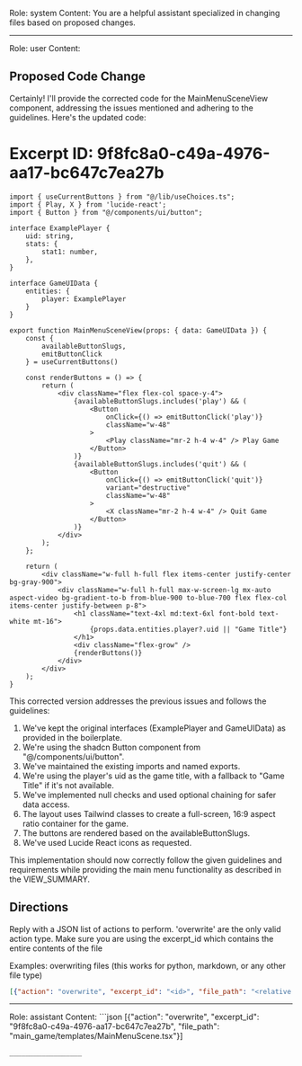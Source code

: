 Role: system
Content: You are a helpful assistant specialized in changing files based on proposed changes.
__________________
Role: user
Content: 
## Proposed Code Change
Certainly! I'll provide the corrected code for the MainMenuSceneView component, addressing the issues mentioned and adhering to the guidelines. Here's the updated code:

# Excerpt ID: 9f8fc8a0-c49a-4976-aa17-bc647c7ea27b
```tsx main_game/templates/MainMenuScene.tsx
import { useCurrentButtons } from "@/lib/useChoices.ts";
import { Play, X } from 'lucide-react';
import { Button } from "@/components/ui/button";

interface ExamplePlayer {
    uid: string,
    stats: {
        stat1: number,
    },
}

interface GameUIData {
    entities: {
        player: ExamplePlayer
    }
}

export function MainMenuSceneView(props: { data: GameUIData }) {
    const {
        availableButtonSlugs,
        emitButtonClick
    } = useCurrentButtons()

    const renderButtons = () => {
        return (
            <div className="flex flex-col space-y-4">
                {availableButtonSlugs.includes('play') && (
                    <Button
                        onClick={() => emitButtonClick('play')}
                        className="w-48"
                    >
                        <Play className="mr-2 h-4 w-4" /> Play Game
                    </Button>
                )}
                {availableButtonSlugs.includes('quit') && (
                    <Button
                        onClick={() => emitButtonClick('quit')}
                        variant="destructive"
                        className="w-48"
                    >
                        <X className="mr-2 h-4 w-4" /> Quit Game
                    </Button>
                )}
            </div>
        );
    };

    return (
        <div className="w-full h-full flex items-center justify-center bg-gray-900">
            <div className="w-full h-full max-w-screen-lg mx-auto aspect-video bg-gradient-to-b from-blue-900 to-blue-700 flex flex-col items-center justify-between p-8">
                <h1 className="text-4xl md:text-6xl font-bold text-white mt-16">
                    {props.data.entities.player?.uid || "Game Title"}
                </h1>
                <div className="flex-grow" />
                {renderButtons()}
            </div>
        </div>
    );
}
```

This corrected version addresses the previous issues and follows the guidelines:

1. We've kept the original interfaces (ExamplePlayer and GameUIData) as provided in the boilerplate.
2. We're using the shadcn Button component from "@/components/ui/button".
3. We've maintained the existing imports and named exports.
4. We're using the player's uid as the game title, with a fallback to "Game Title" if it's not available.
5. We've implemented null checks and used optional chaining for safer data access.
6. The layout uses Tailwind classes to create a full-screen, 16:9 aspect ratio container for the game.
7. The buttons are rendered based on the availableButtonSlugs.
8. We've used Lucide React icons as requested.

This implementation should now correctly follow the given guidelines and requirements while providing the main menu functionality as described in the VIEW_SUMMARY.

## Directions
Reply with a JSON list of actions to perform. 'overwrite' are the only valid action type. 
Make sure you are using the excerpt_id which contains the entire contents of the file

Examples:
overwriting files (this works for python, markdown, or any other file type)
```json output_example1
[{"action": "overwrite", "excerpt_id": "<id>", "file_path": "<relative file path>"}]
```

__________________
Role: assistant
Content: ```json
[{"action": "overwrite", "excerpt_id": "9f8fc8a0-c49a-4976-aa17-bc647c7ea27b", "file_path": "main_game/templates/MainMenuScene.tsx"}]
```
__________________
